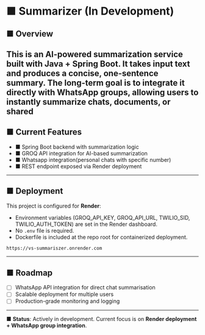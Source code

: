 # ■ Summarizer (In Development)
## ■ Overview
This is an **AI-powered summarization service** built with **Java + Spring Boot**.
It takes input text and produces a **concise, one-sentence summary**.
The long-term goal is to integrate it directly with **WhatsApp groups**, allowing users to instantly summarize chats, documents, or shared
---
## ■ Current Features
- ■ Spring Boot backend with summarization logic
- ■ GROQ API integration for AI-based summarization
- ■ Whatsapp integration(personal chats with specific number)
- ■ REST endpoint exposed via Render deployment
---
## ■ Deployment
This project is configured for **Render**:
- Environment variables (GROQ_API_KEY, GROQ_API_URL, TWILIO_SID, TWILIO_AUTH_TOKEN) are set in the Render dashboard.
- No `.env` file is required.
- Dockerfile is included at the repo root for containerized deployment.
```bash
https://vs-summariszer.onrender.com
```
---
## ■ Roadmap
- [ ] WhatsApp API integration for direct chat summarisation
- [ ] Scalable deployment for multiple users
- [ ] Production-grade monitoring and logging
---
■ **Status**: Actively in development. Current focus is on **Render deployment + WhatsApp group integration**.
